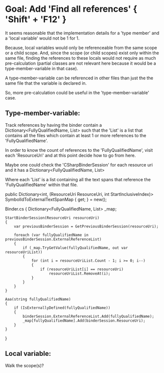 Goal: Add 'Find all references' { 'Shift' + 'F12' }
===================================================

It seems reasonable that the implementation details for a 'type member'
and a 'local variable' would not be 1 for 1.

Because, local variables would only be referenceable from the same scope or a child scope.
And, since the scope (or child scopes) exist only within the same file,
finding the references to these locals would not require as much
pre-calculation (partial classes are not relevant here because it would be a type-member-variable in that case).

A type-member-variable can be referenced in other files than just the the same file that
the variable is declared in.

So, more pre-calculation could be useful in the 'type-member-variable' case.


Type-member-variable:
---------------------
Track references by having the binder contain a Dictionary<FullyQualifiedName, List<ResourceUri>>
such that the 'List<ResourceUri>' is a list that contains all the files which contain at least 1 or more
references to the 'FullyQualifiedName'.

In order to know the count of references to the 'FullyQualifiedName',
visit each 'ResourceUri' and at this point decide how to go from here.

Maybe one could check the 'CSharpBinderSession' for each resource uri and
it has a Dictionary<FullyQualifiedName, List<TextEditorTextSpan>>

Where each 'List<TextEditorTextSpan>' is a list containing all the text spans
that reference the 'FullyQualifiedName' within that file.

public Dictionary<int, (ResourceUri ResourceUri, int StartInclusiveIndex)> SymbolIdToExternalTextSpanMap { get; } = new();

Binder.cs
{
	Dictionary<FullyQualifiedName, List<ResourceUri>> _map;
	
	StartBinderSession(ResourceUri resourceUri)
	{
		var previousBinderSession = GetPreviousBinderSession(resourceUri);
		
		foreach (var fullyQualifiedName in previousBinderSession.ExternalReferenceList)
		{
			if (_map.TryGetValue(fullyQualifiedName, out var resourceUriList))
			{
				for (int i = resourceUriList.Count - 1; i >= 0; i--)
				{
					if (resourceUriList[i] == resourceUri)
						resourceUriList.RemoveAt(i);
				}
			}
		}
	}
	
	Aaa(string fullyQualifiedName)
	{
		if (IsExternallyDefined(fullyQualifiedName))
		{
			binderSession.ExternalReferenceList.Add(fullyQualifiedName);
			_map[fullyQualifiedName].Add(binderSession.ResourceUri);
		}
	}
}


Local variable:
---------------
Walk the scope(s)?



